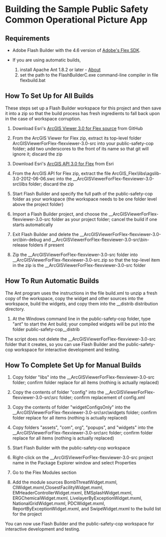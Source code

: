 ﻿# Building the Sample Public Safety Common Operational Picture App

## Requirements

* Adobe Flash Builder with the 4.6 version of
[Adobe's Flex SDK](http://www.adobe.com/devnet/flex/flex-sdk-download.html).

* If you are using automatic builds,
    1. install Apache Ant 1.8.2 or later - [About](http://ant.apache.org/)
    2. set the path to the FlashBuilderC.exe command-line compiler in file flexbuild.bat

## How To Set Up for All Builds

These steps set up a Flash Builder workspace for this project and then save it into a zip so that the
build process has fresh ingredients to fall back upon in the case of workspace corruption.

1. Download Esri's
[ArcGIS Viewer 3.0 for Flex source](https://github.com/ArcGIS/ArcGISViewerForFlex/archive/flexviewer-3.0-src.zip)
from GitHub

2. From the ArcGIS Viewer for Flex zip, extract its top-level folder ArcGISViewerForFlex-flexviewer-3.0-src
into your public-safety-cop folder; add two underscores to the front of its name so that git will ignore it;
discard the zip

3. Download Esri's
[ArcGIS API 3.0 for Flex](http://www.esri.com/apps/products/download/index.cfm?fuseaction=download.main&downloadid=801)
from Esri

4. From the ArcGIS API for Flex zip, extract the file ArcGIS_Flex\libs\agslib-3.0-2012-06-06.swc
into the __ArcGISViewerForFlex-flexviewer-3.0-src\libs folder; discard the zip

5. Start Flash Builder and specify the full path of the public-safety-cop folder as your workspace (the workspace needs to be one folder level above the project folder)

6. Import a Flash Builder project, and choose the __ArcGISViewerForFlex-flexviewer-3.0-src folder as your project folder; cancel the build if one starts automatically

7. Exit Flash Builder and delete the __ArcGISViewerForFlex-flexviewer-3.0-src\bin-debug and __ArcGISViewerForFlex-flexviewer-3.0-src\bin-release folders if present

8. Zip the __ArcGISViewerForFlex-flexviewer-3.0-src folder into __ArcGISViewerForFlex-flexviewer-3.0-src.zip
so that the top-level item in the zip is the __ArcGISViewerForFlex-flexviewer-3.0-src folder

## How To Run Automatic Builds

The Ant program uses the instructions in the file build.xml to unzip a fresh copy of the workspace,
copy the widget and other sources into the workspace, build the widgets, and copy them into the
__distrib distribution directory.

1. At the Windows command line in the public-safety-cop folder, type "ant" to start the Ant build; your compiled widgets will be put into the folder public-safety-cop\__distrib

The script does not delete the __ArcGISViewerForFlex-flexviewer-3.0-src folder that it creates, so
you can use Flash Builder and the public-safety-cop workspace for interactive development and testing.

## How To Complete Set Up for Manual Builds

1. Copy folder "libs"
into the __ArcGISViewerForFlex-flexviewer-3.0-src folder;
confirm folder replace for all items (nothing is actually replaced)

2. Copy the contents of folder "config"
into the __ArcGISViewerForFlex-flexviewer-3.0-src\src folder;
confirm replacement of config.xml

3. Copy the contents of folder "widgetConfigsOnly"
into the __ArcGISViewerForFlex-flexviewer-3.0-src\src\widgets folder;
confirm folder replace for all items (nothing is actually replaced)

4. Copy folders "assets", "com", org", "popups", and "widgets"
into the __ArcGISViewerForFlex-flexviewer-3.0-src\src folder;
confirm folder replace for all items (nothing is actually replaced)

5. Start Flash Builder with the public-safety-cop workspace

6. Right-click on the __ArcGISViewerForFlex-flexviewer-3.0-src project name in the Package Explorer window and select Properties

7. Go to the Flex Modules section

8. Add the module sources BombThreatWidget.mxml, CIWidget.mxml,ClosestFacilityWidget.mxml,
EMHeaderControllerWidget.mxml, EMSplashWidget.mxml, ERGChemicalWidget.mxml,
LivelayerByExceptionWidget.mxml, NationalGridWidget.mxml, PDCWidget.mxml,
ReportByExceptionWidget.mxml, and SwipeWidget.mxml
to the build list for the project

You can now use Flash Builder and the public-safety-cop workspace for interactive development and testing.
